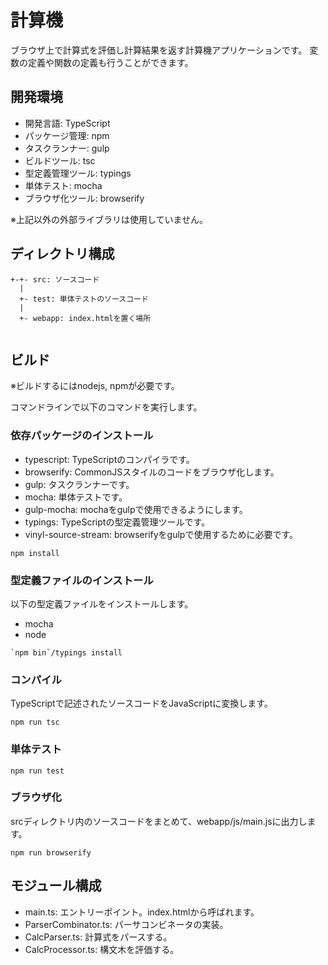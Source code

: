 # 計算機

ブラウザ上で計算式を評価し計算結果を返す計算機アプリケーションです。
変数の定義や関数の定義も行うことができます。

## 開発環境

- 開発言語: TypeScript
- パッケージ管理: npm
- タスクランナー: gulp
- ビルドツール: tsc
- 型定義管理ツール: typings
- 単体テスト: mocha
- ブラウザ化ツール: browserify

※上記以外の外部ライブラリは使用していません。

## ディレクトリ構成

```
+-+- src: ソースコード
  |
  +- test: 単体テストのソースコード
  |
  +- webapp: index.htmlを置く場所
  
```

## ビルド

※ビルドするにはnodejs, npmが必要です。

コマンドラインで以下のコマンドを実行します。

### 依存パッケージのインストール

- typescript: TypeScriptのコンパイラです。
- browserify: CommonJSスタイルのコードをブラウザ化します。
- gulp: タスクランナーです。
- mocha: 単体テストです。
- gulp-mocha: mochaをgulpで使用できるようにします。
- typings: TypeScriptの型定義管理ツールです。
- vinyl-source-stream: browserifyをgulpで使用するために必要です。
    
```
npm install
```

### 型定義ファイルのインストール

以下の型定義ファイルをインストールします。

- mocha
- node

```
`npm bin`/typings install
```

### コンパイル

TypeScriptで記述されたソースコードをJavaScriptに変換します。

```
npm run tsc
```

### 単体テスト

```
npm run test
```

### ブラウザ化

srcディレクトリ内のソースコードをまとめて、webapp/js/main.jsに出力します。

```
npm run browserify
```

## モジュール構成

- main.ts: エントリーポイント。index.htmlから呼ばれます。
- ParserCombinator.ts: パーサコンビネータの実装。
- CalcParser.ts: 計算式をパースする。
- CalcProcessor.ts: 構文木を評価する。